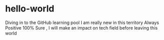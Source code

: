 # hello-world
Diving in to the GitHub learning pool
I am really new in this territory
Always Positive
100% Sure , I will make an impact on tech field before leaving this world <Dream>
